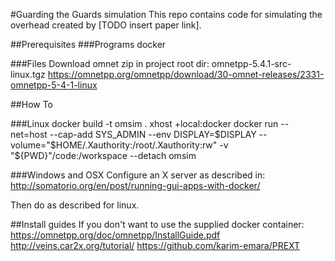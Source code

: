 #Guarding the Guards simulation
This repo contains code for simulating the overhead created by [TODO insert paper link].

##Prerequisites
###Programs
docker

###Files
Download omnet zip in project root dir: omnetpp-5.4.1-src-linux.tgz
https://omnetpp.org/omnetpp/download/30-omnet-releases/2331-omnetpp-5-4-1-linux

##How To

###Linux
    docker build -t omsim .
    xhost +local:docker
    docker run --net=host --cap-add SYS_ADMIN --env DISPLAY=$DISPLAY --volume="$HOME/.Xauthority:/root/.Xauthority:rw" -v "${PWD}"/code:/workspace --detach omsim

###Windows and OSX
Configure an X server as described in:
http://somatorio.org/en/post/running-gui-apps-with-docker/

Then do as described for linux.

##Install guides 
If you don't want to use the supplied docker container:
https://omnetpp.org/doc/omnetpp/InstallGuide.pdf
http://veins.car2x.org/tutorial/
https://github.com/karim-emara/PREXT
